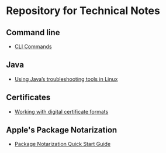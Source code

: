 Repository for Technical Notes
==============================

Command line
------------
* [CLI Commands](./md/cli.md)

Java
----
* [Using Java’s troubleshooting tools in Linux](./md/troubleshooting_java.md)

Certificates
------------
* [Working with digital certificate formats](./md/about_certificates.md)

Apple's Package Notarization
----------------------------
* [Package Notarization Quick Start Guide](./md/notarization.md)
